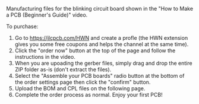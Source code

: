 Manufacturing files for the blinking circuit board shown in the "How to Make a PCB (Beginner's Guide)" video.

To purchase:

1) Go to https://jlcpcb.com/HWN and create a profle (the HWN extension gives you some free coupons and helps the channel at the same time).
2) Click the "order now" button at the top of the page and follow the instructions in the video.
3) When you are upoading the gerber files, simply drag and drop the entire ZIP folder as-is (don't extract the files).
4) Select the "Assemble your PCB boards" radio button at the bottom of the order settings page then click the "confirm" button.
5) Upload the BOM and CPL files on the following page.
6) Complete the order process as normal. Enjoy your first PCB!
